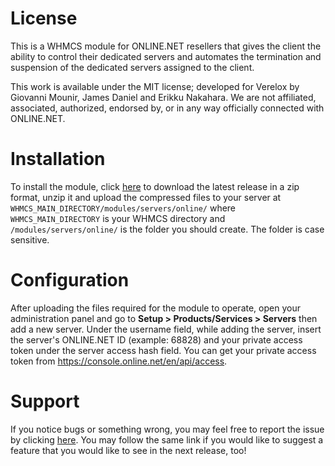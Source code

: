 License
================

This is a WHMCS module for ONLINE.NET resellers that gives the client the ability to control their dedicated servers and automates the termination and suspension of the dedicated servers assigned to the client.

This work is available under the MIT license; developed for Verelox by Giovanni Mounir, James Daniel and Erikku Nakahara. We are not affiliated, associated, authorized, endorsed by, or in any way officially connected with ONLINE.NET.

Installation
================

To install the module, click [here](https://github.com/Verelox/onlinenet-module/archive/master.zip) to download the latest release in a zip format, unzip it and upload the compressed files to your server at <code>WHMCS_MAIN_DIRECTORY/modules/servers/online/</code> where <code>WHMCS_MAIN_DIRECTORY</code> is your WHMCS directory and <code>/modules/servers/online/</code> is the folder you should create. The folder is case sensitive.

Configuration
================

After uploading the files required for the module to operate, open your administration panel and go to <b>Setup > Products/Services > Servers</b> then add a new server. Under the username field, while adding the server, insert the server's ONLINE.NET ID (example: 68828) and your private access token under the server access hash field. You can get your private access token from https://console.online.net/en/api/access.

Support
================

If you notice bugs or something wrong, you may feel free to report the issue by clicking [here](https://github.com/Verelox/onlinenet-module/issues/new). You may follow the same link if you would like to suggest a feature that you would like to see in the next release, too!
